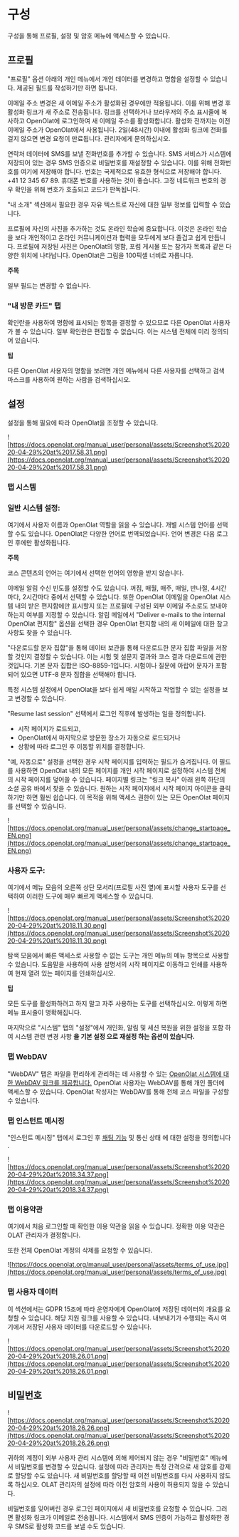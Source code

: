 # 구성

구성을 통해 프로필, 설정 및 암호 메뉴에 액세스할 수 있습니다.

## 프로필

"프로필" 옵션 아래의 개인 메뉴에서 개인 데이터를 변경하고 명함을 설정할 수 있습니다. 제공된 필드를 작성하기만 하면 됩니다.

이메일 주소 변경은 새 이메일 주소가 활성화된 경우에만 적용됩니다. 이를 위해 변경 후 활성화 링크가 새 주소로 전송됩니다. 링크를 선택하거나 브라우저의 주소 표시줄에 복사하고 OpenOlat에 로그인하여 새 이메일 주소를 활성화합니다. 활성화 전까지는 이전 이메일 주소가 OpenOlat에서 사용됩니다. 2일(48시간) 이내에 활성화 링크에 전화를 걸지 않으면 변경 요청이 만료됩니다. 관리자에게 문의하십시오.

연락처 데이터에 SMS를 보낼 전화번호를 추가할 수 있습니다. SMS 서비스가 시스템에 저장되어 있는 경우 SMS 인증으로 비밀번호를 재설정할 수 있습니다. 이를 위해 전화번호를 여기에 저장해야 합니다. 번호는 국제적으로 유효한 형식으로 저장해야 합니다. +41 12 345 67 89. 휴대폰 번호를 사용하는 것이 좋습니다. 고정 네트워크 번호의 경우 확인을 위해 번호가 호출되고 코드가 판독됩니다.

"내 소개" 섹션에서 필요한 경우 자유 텍스트로 자신에 대한 일부 정보를 입력할 수 있습니다.

프로필에 자신의 사진을 추가하는 것도 온라인 학습에 중요합니다. 이것은 온라인 학습을 보다 개인적이고 온라인 커뮤니케이션과 협력을 모두에게 보다 즐겁고 쉽게 만듭니다. 프로필에 저장된 사진은 OpenOlat의 명함, 포럼 게시물 또는 참가자 목록과 같은 다양한 위치에 나타납니다. OpenOlat은 그림을 100픽셀 너비로 자릅니다.

**주목**

일부 필드는 변경할 수 없습니다.

### "내 방문 카드" 탭

확인란을 사용하여 명함에 표시되는 항목을 결정할 수 있으므로 다른 OpenOlat 사용자가 볼 수 있습니다. 일부 확인란은 편집할 수 없습니다. 이는 시스템 전체에 미리 정의되어 있습니다.

**팁**

다른 OpenOlat 사용자의 명함을 보려면 개인 메뉴에서 다른 사용자를 선택하고 검색 마스크를 사용하여 원하는 사람을 검색하십시오.

## 설정

설정을 통해 필요에 따라 OpenOlat을 조정할 수 있습니다.

![https://docs.openolat.org/manual_user/personal/assets/Screenshot%202020-04-29%20at%2017.58.31.png](https://docs.openolat.org/manual_user/personal/assets/Screenshot%202020-04-29%20at%2017.58.31.png)

### 탭 시스템

### **일반 시스템 설정:**

여기에서 사용자 이름과 OpenOlat 역할을 읽을 수 있습니다. 개별 시스템 언어를 선택할 수도 있습니다. OpenOlat은 다양한 언어로 번역되었습니다. 언어 변경은 다음 로그인 후에만 활성화됩니다.

**주목**

코스 콘텐츠의 언어는 여기에서 선택한 언어의 영향을 받지 않습니다.

이메일 알림 수신 빈도를 설정할 수도 있습니다. 꺼짐, 매월, 매주, 매일, 반나절, 4시간마다, 2시간마다 중에서 선택할 수 있습니다. 또한 OpenOlat 이메일을 OpenOlat 시스템 내의 받은 편지함에만 표시할지 또는 프로필에 구성된 외부 이메일 주소로도 보내야 하는지 여부를 지정할 수 있습니다. 알림 메일에서 "Deliver e-mails to the internal OpenOlat 편지함" 옵션을 선택한 경우 OpenOlat 편지함 내의 새 이메일에 대한 참고 사항도 찾을 수 있습니다.

"다운로드할 문자 집합"을 통해 데이터 보관을 통해 다운로드한 문자 집합 파일을 저장할 것인지 결정할 수 있습니다. 이는 시험 및 설문지 결과와 코스 결과 다운로드에 관한 것입니다. 기본 문자 집합은 ISO-8859-1입니다. 시험이나 질문에 아랍어 문자가 포함되어 있으면 UTF-8 문자 집합을 선택해야 합니다.

특정 시스템 설정에서 OpenOlat을 보다 쉽게 매일 시작하고 작업할 수 있는 설정을 보고 변경할 수 있습니다.

"Resume last session" 선택에서 로그인 직후에 발생하는 일을 정의합니다.

- 시작 페이지가 로드되고,
- OpenOlat에서 마지막으로 방문한 장소가 자동으로 로드되거나
- 상황에 따라 로그인 후 이동할 위치를 결정합니다.

"예, 자동으로" 설정을 선택한 경우 시작 페이지를 입력하는 필드가 숨겨집니다. 이 필드를 사용하면 OpenOlat 내의 모든 페이지를 개인 시작 페이지로 설정하여 시스템 전체의 시작 페이지를 덮어쓸 수 있습니다. 페이지별 링크는 "링크 복사" 아래 왼쪽 하단의 소셜 공유 바에서 찾을 수 있습니다. 원하는 시작 페이지에서 시작 페이지 아이콘을 클릭하기만 하면 훨씬 쉽습니다. 이 목적을 위해 액세스 권한이 있는 모든 OpenOlat 페이지를 선택할 수 있습니다.

![https://docs.openolat.org/manual_user/personal/assets/change_startpage_EN.png](https://docs.openolat.org/manual_user/personal/assets/change_startpage_EN.png)

### **사용자 도구:**

여기에서 메뉴 모음의 오른쪽 상단 모서리(프로필 사진 옆)에 표시할 사용자 도구를 선택하여 이러한 도구에 매우 빠르게 액세스할 수 있습니다.

![https://docs.openolat.org/manual_user/personal/assets/Screenshot%202020-04-29%20at%2018.11.30.png](https://docs.openolat.org/manual_user/personal/assets/Screenshot%202020-04-29%20at%2018.11.30.png)

탐색 모음에서 빠른 액세스로 사용할 수 없는 도구는 개인 메뉴의 메뉴 항목으로 사용할 수 있습니다. 도움말을 사용하여 사용 설명서의 시작 페이지로 이동하고 인쇄를 사용하여 현재 열려 있는 페이지를 인쇄하십시오.

**팁**

모든 도구를 활성화하려고 하지 말고 자주 사용하는 도구를 선택하십시오. 이렇게 하면 메뉴 표시줄이 명확해집니다.

마지막으로 "시스템" 탭의 "설정"에서 개인화, 알림 및 세션 복원을 위한 설정을 포함 하여 시스템 관련 변경 사항 **을 기본 설정 으로 재설정 하는 옵션이 있습니다.**

### 탭 WebDAV

"WebDAV" 탭은 파일을 편리하게 관리하는 데 사용할 수 있는 [OpenOlat 시스템에 대한 WebDAV 링크를 제공합니다.](https://docs.openolat.org/manual_user/supported_tech/Using_WebDAV/) OpenOlat 사용자는 WebDAV를 통해 개인 폴더에 액세스할 수 있습니다. OpenOlat 작성자는 WebDAV를 통해 전체 코스 파일을 구성할 수 있습니다.

### 탭 인스턴트 메시징

"인스턴트 메시징" 탭에서 로그인 후 [채팅 기능](https://docs.openolat.org/manual_user/manual_admin/administration/Instant_Messaging.de.md) 및 통신 상태 에 대한 설정을 정의합니다 .

![https://docs.openolat.org/manual_user/personal/assets/Screenshot%202020-04-29%20at%2018.34.37.png](https://docs.openolat.org/manual_user/personal/assets/Screenshot%202020-04-29%20at%2018.34.37.png)

### 탭 이용약관

여기에서 처음 로그인할 때 확인한 이용 약관을 읽을 수 있습니다. 정확한 이용 약관은 OLAT 관리자가 결정합니다.

또한 전체 OpenOlat 계정의 삭제를 요청할 수 있습니다.

![https://docs.openolat.org/manual_user/personal/assets/terms_of_use.jpg](https://docs.openolat.org/manual_user/personal/assets/terms_of_use.jpg)

### 탭 사용자 데이터

이 섹션에서는 GDPR 15조에 따라 운영자에게 OpenOlat에 저장된 데이터의 개요를 요청할 수 있습니다. 해당 지원 링크를 사용할 수 있습니다. 내보내기가 수행되는 즉시 여기에서 저장된 사용자 데이터를 다운로드할 수 있습니다.

![https://docs.openolat.org/manual_user/personal/assets/Screenshot%202020-04-29%20at%2018.26.01.png](https://docs.openolat.org/manual_user/personal/assets/Screenshot%202020-04-29%20at%2018.26.01.png)

## 비밀번호

![https://docs.openolat.org/manual_user/personal/assets/Screenshot%202020-04-29%20at%2018.26.26.png](https://docs.openolat.org/manual_user/personal/assets/Screenshot%202020-04-29%20at%2018.26.26.png)

귀하의 계정이 외부 사용자 관리 시스템에 의해 제어되지 않는 경우 "비밀번호" 메뉴에서 비밀번호를 변경할 수 있습니다. 설정에 따라 관리자는 특정 간격으로 새 암호를 강제로 할당할 수도 있습니다. 새 비밀번호를 할당할 때 이전 비밀번호를 다시 사용하지 않도록 하십시오. OLAT 관리자의 설정에 따라 이전 암호의 사용이 허용되지 않을 수 있습니다.

비밀번호를 잊어버린 경우 로그인 페이지에서 새 비밀번호를 요청할 수 있습니다. 그러면 활성화 링크가 이메일로 전송됩니다. 시스템에서 SMS 인증이 가능하고 활성화한 경우 SMS로 활성화 코드를 보낼 수도 있습니다.